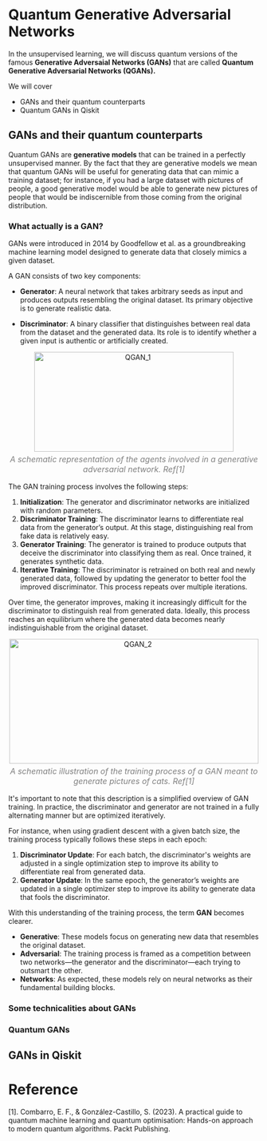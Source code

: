 # Quantum Generative Adversarial Networks 

In the unsupervised learning, we will discuss quantum versions of the famous **Generative Adversaial Networks (GANs)** that are called **Quantum Generative Adversarial Networks (QGANs).**

We will cover 

*   GANs and their quantum counterparts
*   Quantum GANs in Qiskit

## GANs and their quantum counterparts

Quantum GANs are **generative models** that can be trained in a perfectly unsupervised manner. By the fact that they are generative models we mean that quantum GANs will be useful for generating data that can mimic a training dataset; for instance, if you had a large dataset with pictures of people, a good generative model would be able to generate new pictures of people that would be indiscernible from those coming from the original distribution.

### What actually is a GAN?
GANs were introduced in 2014 by Goodfellow et al. as a groundbreaking machine learning model designed to generate data that closely mimics a given dataset.

A GAN consists of two key components:

- **Generator**: A neural network that takes arbitrary seeds as input and produces outputs resembling the original dataset. Its primary objective is to generate realistic data.  

- **Discriminator**: A binary classifier that distinguishes between real data from the dataset and the generated data. Its role is to identify whether a given input is authentic or artificially created.

<div style="text-align: center;">
    <img src="../../images_QML/QGAN_1.png" alt="QGAN_1" style="width: 400px; height: 200px;">
    <p style="font-size: 16px; font-style: italic; color: gray; margin-top: 5px;">
        A schematic representation of the agents involved in a generative adversarial network. Ref[1]
    </p>
</div>

The GAN training process involves the following steps:

1.  **Initialization**: The generator and discriminator networks are initialized with random parameters.  
2.  **Discriminator Training**: The discriminator learns to differentiate real data from the generator’s output. At this stage, distinguishing real from fake data is relatively easy.  
3.  **Generator Training**: The generator is trained to produce outputs that deceive the discriminator into classifying them as real. Once trained, it generates synthetic data.  
4.  **Iterative Training**: The discriminator is retrained on both real and newly generated data, followed by updating the generator to better fool the improved discriminator. This process repeats over multiple iterations.  

Over time, the generator improves, making it increasingly difficult for the discriminator to distinguish real from generated data. Ideally, this process reaches an equilibrium where the generated data becomes nearly indistinguishable from the original dataset.

<div style="text-align: center;">
    <img src="../../images_QML/QGAN_2.png" alt="QGAN_2" style="width: 500px; height: 250px;">
    <p style="font-size: 16px; font-style: italic; color: gray; margin-top: 5px;">
        A schematic illustration of the training process of a GAN meant to generate pictures of cats. Ref[1]
    </p>
</div>

It's important to note that this description is a simplified overview of GAN training. In practice, the discriminator and generator are not trained in a fully alternating manner but are optimized iteratively.  

For instance, when using gradient descent with a given batch size, the training process typically follows these steps in each epoch:  

1.  **Discriminator Update**: For each batch, the discriminator's weights are adjusted in a single optimization step to improve its ability to differentiate real from generated data.  
2.  **Generator Update**: In the same epoch, the generator’s weights are updated in a single optimizer step to improve its ability to generate data that fools the discriminator.  

With this understanding of the training process, the term **GAN** becomes clearer.  

-   **Generative**: These models focus on generating new data that resembles the original dataset.  
-   **Adversarial**: The training process is framed as a competition between two networks—the generator and the discriminator—each trying to outsmart the other.  
-   **Networks**: As expected, these models rely on neural networks as their fundamental building blocks.  

### Some technicalities about GANs

### Quantum GANs

## GANs in Qiskit



# Reference 
[1]. Combarro, E. F., & González-Castillo, S. (2023). A practical guide to quantum machine learning and quantum optimisation: Hands-on approach to modern quantum algorithms. Packt Publishing.